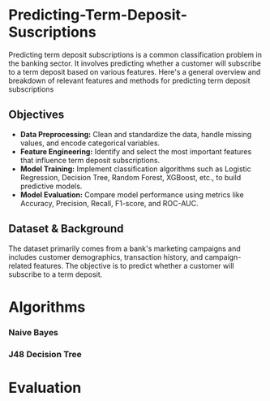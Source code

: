 # Predicting-Term-Deposit-Suscriptions
Predicting term deposit subscriptions is a common classification problem in the banking sector. It involves predicting whether a customer will subscribe to a term deposit based on various features. Here's a general overview and breakdown of relevant features and methods for predicting term deposit subscriptions

## Objectives

- **Data Preprocessing:** Clean and standardize the data, handle missing values, and encode categorical variables.
- **Feature Engineering:** Identify and select the most important features that influence term deposit subscriptions.
- **Model Training:** Implement classification algorithms such as Logistic Regression, Decision Tree, Random Forest, XGBoost, etc., to build predictive models.
- **Model Evaluation:** Compare model performance using metrics like Accuracy, Precision, Recall, F1-score, and ROC-AUC.

## Dataset & Background
The dataset primarily comes from a bank's marketing campaigns and includes customer demographics, transaction history, and campaign-related features. The objective is to predict whether a customer will subscribe to a term deposit.

# Algorithms
### Naive Bayes
### J48 Decision Tree


# Evaluation
